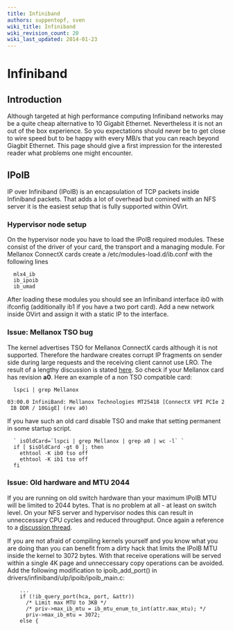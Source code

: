 ```yaml
---
title: Infiniband
authors: suppentopf, sven
wiki_title: Infiniband
wiki_revision_count: 20
wiki_last_updated: 2014-01-23
---
```


# Infiniband

## Introduction

Although targeted at high performance computing Infiniband networks may be a quite cheap alternative to 10 Gigabit Ethernet. Nevertheless it is not an out of the box experience. So you expectations should never be to get close to wire speed but to be happy with every MB/s that you can reach beyond Giagbit Ethernet. This page should give a first impression for the interested reader what problems one might encounter.

## IPoIB

IP over Infiniband (IPoIB) is an encapsulation of TCP packets inside Infiniband packets. That adds a lot of overhead but comined with an NFS server it is the easiest setup that is fully supported within OVirt.

### Hypervisor node setup

On the hypervisor node you have to load the IPoIB required modules. These consist of the driver of your card, the transport and a managing module. For Mellanox ConnectX cards create a /etc/modules-load.d/ib.conf with the following lines

      mlx4_ib
      ib_ipoib
      ib_umad

After loading these modules you should see an Infiniband interface ib0 with ifconfig (additionally ib1 if you have a two port card). Add a new network inside OVirt and assign it with a static IP to the interface.

### Issue: Mellanox TSO bug

The kernel advertises TSO for Mellanox ConnectX cards although it is not supported. Therefore the hardware creates corrupt IP fragments on sender side during large requests and the receiving client cannot use LRO. The result of a lengthy discussion is stated [here](http://www.spinics.net/lists/linux-rdma/msg17787.html). So check if your Mellanox card has revision **a0**. Here an example of a non TSO compatible card:

      lspci | grep Mellanox
      03:00.0 InfiniBand: Mellanox Technologies MT25418 [ConnectX VPI PCIe 2.0 2.5GT/s - IB DDR / 10GigE] (rev a0)

If you have such an old card disable TSO and make that setting permanent in some startup script.

      ` isOldCard=`lspci | grep Mellanox | grep a0 | wc -l` `
      if [ $isOldCard -gt 0 ]; then
        ethtool -K ib0 tso off
        ethtool -K ib1 tso off
      fi

### Issue: Old hardware and MTU 2044

If you are running on old switch hardware than your maximum IPoIB MTU will be limited to 2044 bytes. That is no problem at all - at least on switch level. On your NFS server and hypervisor nodes this can result in unneccessary CPU cycles and reduced throughput. Once again a reference to a [discussion thread](http://www.spinics.net/lists/linux-rdma/msg15133.html).

If you are not afraid of compiling kernels yourself and you know what you are doing than you can benefit from a dirty hack that limits the IPoIB MTU inside the kernel to 3072 bytes. With that receive operations will be served within a single 4K page and unneccessary copy operations can be avoided. Add the following modification to ipoib_add_port() in drivers/infiniband/ulp/ipoib/ipoib_main.c:

        ...
        if (!ib_query_port(hca, port, &attr))
          /* Limit max MTU to 3KB */
          /* priv->max_ib_mtu = ib_mtu_enum_to_int(attr.max_mtu); */
          priv->max_ib_mtu = 3072;
        else {
